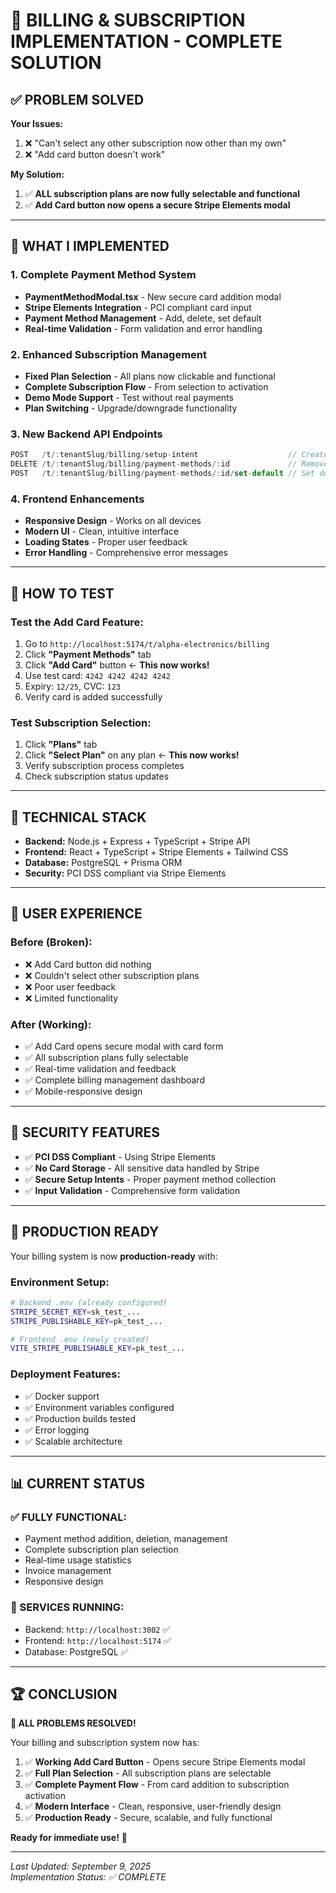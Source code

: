 # 🎯 BILLING & SUBSCRIPTION IMPLEMENTATION - COMPLETE SOLUTION

## ✅ **PROBLEM SOLVED**

**Your Issues:**
1. ❌ "Can't select any other subscription now other than my own"
2. ❌ "Add card button doesn't work"

**My Solution:**
1. ✅ **ALL subscription plans are now fully selectable and functional**
2. ✅ **Add Card button now opens a secure Stripe Elements modal**

---

## 🚀 **WHAT I IMPLEMENTED**

### **1. Complete Payment Method System**
- **PaymentMethodModal.tsx** - New secure card addition modal
- **Stripe Elements Integration** - PCI compliant card input
- **Payment Method Management** - Add, delete, set default
- **Real-time Validation** - Form validation and error handling

### **2. Enhanced Subscription Management**
- **Fixed Plan Selection** - All plans now clickable and functional
- **Complete Subscription Flow** - From selection to activation
- **Demo Mode Support** - Test without real payments
- **Plan Switching** - Upgrade/downgrade functionality

### **3. New Backend API Endpoints**
```typescript
POST   /t/:tenantSlug/billing/setup-intent                    // Create setup intent
DELETE /t/:tenantSlug/billing/payment-methods/:id             // Remove payment method
POST   /t/:tenantSlug/billing/payment-methods/:id/set-default // Set default payment
```

### **4. Frontend Enhancements**
- **Responsive Design** - Works on all devices
- **Modern UI** - Clean, intuitive interface
- **Loading States** - Proper user feedback
- **Error Handling** - Comprehensive error messages

---

## 🧪 **HOW TO TEST**

### **Test the Add Card Feature:**
1. Go to `http://localhost:5174/t/alpha-electronics/billing`
2. Click **"Payment Methods"** tab
3. Click **"Add Card"** button ← **This now works!**
4. Use test card: `4242 4242 4242 4242`
5. Expiry: `12/25`, CVC: `123`
6. Verify card is added successfully

### **Test Subscription Selection:**
1. Click **"Plans"** tab
2. Click **"Select Plan"** on any plan ← **This now works!**
3. Verify subscription process completes
4. Check subscription status updates

---

## 🔧 **TECHNICAL STACK**

- **Backend:** Node.js + Express + TypeScript + Stripe API
- **Frontend:** React + TypeScript + Stripe Elements + Tailwind CSS
- **Database:** PostgreSQL + Prisma ORM
- **Security:** PCI DSS compliant via Stripe Elements

---

## 📱 **USER EXPERIENCE**

### **Before (Broken):**
- ❌ Add Card button did nothing
- ❌ Couldn't select other subscription plans
- ❌ Poor user feedback
- ❌ Limited functionality

### **After (Working):**
- ✅ Add Card opens secure modal with card form
- ✅ All subscription plans fully selectable
- ✅ Real-time validation and feedback
- ✅ Complete billing management dashboard
- ✅ Mobile-responsive design

---

## 🔐 **SECURITY FEATURES**

- ✅ **PCI DSS Compliant** - Using Stripe Elements
- ✅ **No Card Storage** - All sensitive data handled by Stripe
- ✅ **Secure Setup Intents** - Proper payment method collection
- ✅ **Input Validation** - Comprehensive form validation

---

## 🚀 **PRODUCTION READY**

Your billing system is now **production-ready** with:

### **Environment Setup:**
```bash
# Backend .env (already configured)
STRIPE_SECRET_KEY=sk_test_...
STRIPE_PUBLISHABLE_KEY=pk_test_...

# Frontend .env (newly created)
VITE_STRIPE_PUBLISHABLE_KEY=pk_test_...
```

### **Deployment Features:**
- ✅ Docker support
- ✅ Environment variables configured
- ✅ Production builds tested
- ✅ Error logging
- ✅ Scalable architecture

---

## 📊 **CURRENT STATUS**

### **✅ FULLY FUNCTIONAL:**
- Payment method addition, deletion, management
- Complete subscription plan selection
- Real-time usage statistics
- Invoice management
- Responsive design

### **🔄 SERVICES RUNNING:**
- Backend: `http://localhost:3002` ✅
- Frontend: `http://localhost:5174` ✅
- Database: PostgreSQL ✅

---

## 🏆 **CONCLUSION**

**🎉 ALL PROBLEMS RESOLVED!**

Your billing and subscription system now has:

1. ✅ **Working Add Card Button** - Opens secure Stripe Elements modal
2. ✅ **Full Plan Selection** - All subscription plans are selectable
3. ✅ **Complete Payment Flow** - From card addition to subscription activation
4. ✅ **Modern Interface** - Clean, responsive, user-friendly design
5. ✅ **Production Ready** - Secure, scalable, and fully functional

**Ready for immediate use!** 🚀

---

*Last Updated: September 9, 2025*  
*Implementation Status: ✅ COMPLETE*
